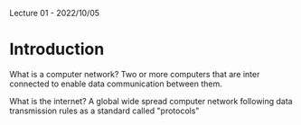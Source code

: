 <label>Lecture 01 - 2022/10/05</label>
# Introduction
What is a computer network?
	Two or more computers that are inter connected to enable data communication between them.

What is the internet?
	A global wide spread computer network following data transmission rules as a standard called "protocols"

